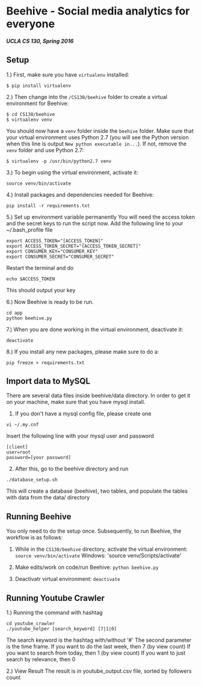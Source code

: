 # Beehive - Social media analytics for everyone
##### UCLA CS 130, Spring 2016

## Setup
1.) First, make sure you have `virtualenv` installed:
```
$ pip install virtualenv
```

2.) Then change into the `/CS130/beehive` folder to create a virtual environment for Beehive:
```
$ cd CS130/beehive
$ virtualenv venv
```

You should now have a `venv` folder inside the `beehive` folder. Make sure that your virtual environment uses Python 2.7 (you will see the Python version when this line is output `New python executable in...`). If not, remove the `venv` folder and use Python 2.7:

```
$ virtualenv -p /usr/bin/python2.7 venv
```

3.) To begin using the virtual environment, activate it:
```
source venv/bin/activate
```

4.) Install packages and dependencies needed for Beehive:
```
pip install -r requirements.txt
```

5.) Set up environment variable permanently
You will need the access token and the secret keys to run the script now. Add the following line to your ~/.bash_profile file
```
export ACCESS_TOKEN="[ACCESS_TOKEN]"
export ACCESS_TOKEN_SECRET="[ACCESS_TOKEN_SECRET]"
export CONSUMER_KEY="CONSUMER_KEY"
export CONSUMER_SECRET="CONSUMER_SECRET"
```
Restart the terminal and do 
```
echo $ACCESS_TOKEN
```
This should output your key

6.) Now Beehive is ready to be run.
```
cd app
python beehive.py
```

7.) When you are done working in the virtual environment, deactivate it:
```
deactivate
```

8.) If you install any new packages, please make sure to do a:
```
pip freeze > requirements.txt
```

## Import data to MySQL
There are several data files inside beehive/data directory. In order to get it on your machine, make sure that you have mysql install. 

1. If you don't have a mysql config file, please create one
```
vi ~/.my.cnf 
```
Insert the following line with your mysql user and password
```
[client]
user=root
password=[your password]
```

2. After this, go to the beehive directory and run
```
./database_setup.sh
```
This will create a database (beehive), two tables, and populate the tables with data from the data/ directory

## Running Beehive
You only need to do the setup once. Subsequently, to run Beehive, the workflow is as follows:

1. While in the `CS130/beehive` directory, activate the virtual environment: `source venv/bin/activate`
Windows: 'source venv/Scripts/activate'

2. Make edits/work on code/run Beehive: `python beehive.py`

3. Deactivatr virtual environment: `deactivate`

## Running Youtube Crawler

1.) Running the command with hashtag
```
cd youtube_crawler
./youtube_helper [search_keyword] [7|1|0] 
```
The search keyword is the hashtag with/without '#'
The second parameter is the time frame. 
If you want to do the last week, then 7 (by view count)
If you want to search from today, then 1 (by view count)
If you want to just search by relevance, then 0
 
2.) View Result
The result is in youtube_output.csv file, sorted by followers count
